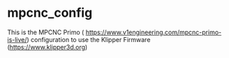 # mpcnc_config

This is the MPCNC Primo ( https://www.v1engineering.com/mpcnc-primo-is-live/) configuration to use the Klipper Firmware (https://www.klipper3d.org) 
